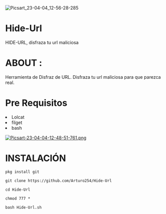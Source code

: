 ![Picsart_23-04-04_12-56-28-285](https://user-images.githubusercontent.com/87346871/229896843-91e983b5-7587-4d00-bd75-3ca5aa30a34f.png)

# Hide-Url
HIDE-URL, disfraza tu url maliciosa

# ABOUT :

Herramienta de Disfraz de URL. 
Disfraza tu url maliciosa para que parezca real. 

# Pre Requisitos 

<li> Lolcat
<li> filget 
<li>bash 
</li>







[![Picsart-23-04-04-12-48-51-761.png](https://i.postimg.cc/mDJbGtyv/Picsart-23-04-04-12-48-51-761.png)](https://postimg.cc/2bdpQjJG)

#  INSTALACIÓN 

```
pkg install git 

git clone https://github.com/Arturo254/Hide-Url 

cd Hide-Url 

chmod 777 *

bash Hide-Url.sh

```


